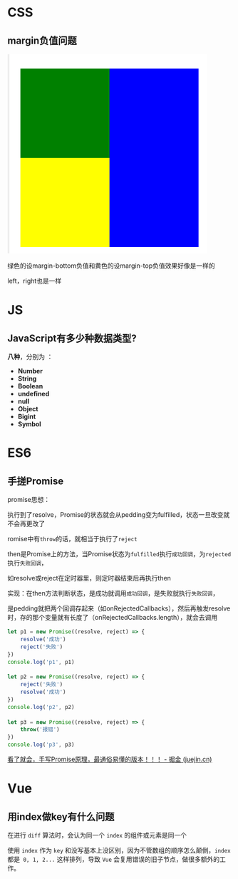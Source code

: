 # CSS

## margin负值问题

![image-20230831154016057](%E9%9D%A2%E8%AF%95%E9%A2%98.assets/image-20230831154016057.png)

绿色的设margin-bottom负值和黄色的设margin-top负值效果好像是一样的

left，right也是一样



# JS

## JavaScript有多少种数据类型?

**八种**，分别为 ：

- **Number**
- **String**
- **Boolean**
- **undefined**
- **null**
- **Object**
- **Bigint**
- **Symbol**



# ES6

## 手搓Promise

promise思想：

执行到了resolve，Promise的状态就会从pedding变为fulfilled，状态一旦改变就不会再更改了

romise中有`throw`的话，就相当于执行了`reject`



then是Promise上的方法，当Promise状态为`fulfilled`执行`成功回调`，为`rejected`执行`失败回调`，

如resolve或reject在定时器里，则定时器结束后再执行then	

​		实现：在then方法判断状态，是成功就调用`成功回调`，是失败就执行`失败回调`，

是pedding就把两个回调存起来（如onRejectedCallbacks），然后再触发resolve时，存的那个变量就有长度了（onRejectedCallbacks.length），就会去调用

```js
let p1 = new Promise((resolve, reject) => {
    resolve('成功')
    reject('失败')
})
console.log('p1', p1)

let p2 = new Promise((resolve, reject) => {
    reject('失败')
    resolve('成功')
})
console.log('p2', p2)

let p3 = new Promise((resolve, reject) => {
    throw('报错')
})
console.log('p3', p3)


```

[看了就会，手写Promise原理，最通俗易懂的版本！！！ - 掘金 (juejin.cn)](https://juejin.cn/post/6994594642280857630#heading-1)



# Vue

## 用index做key有什么问题

在进行 `diff` 算法时，会认为同一个 `index` 的组件或元素是同一个

使用 `index` 作为 `key` 和没写基本上没区别，因为不管数组的顺序怎么颠倒，`index` 都是` 0, 1, 2...` 这样排列，导致 `Vue` 会复用错误的旧子节点，做很多额外的工作。



